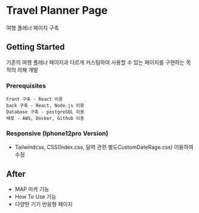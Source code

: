 


# Travel Planner Page

여행 플레너 페이지 구축

## Getting Started

기존의 여행 플레너 페이지과 다르게 커스텀하여 사용할 수 있는 페이지를 구현하는 목적의 의해 개발

### Prerequisites

```
Front 구축 - React 이용
back 구축 - React, Node.js 이용
Database 구축 - postgreSQL 이용
배포 - AWS, Docker, Github 이용

```


### Responsive (Iphone12pro Version)
+ Tailwindcss, CSS(Index.css, 달력 관련 별도CustomDateRage.css) 이용하여 수정

## After

* MAP 마커 기능
* How To Use 기능
* 다양한 기기 반응형 페이지

